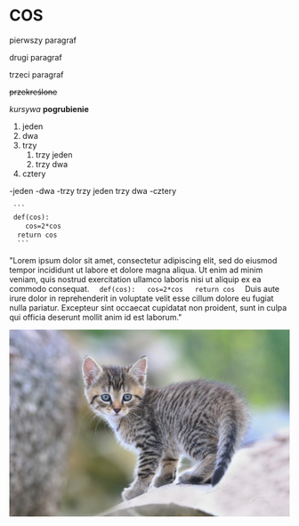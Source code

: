 # COS
pierwszy paragraf

drugi paragraf

trzeci paragraf

~~przekreślone~~

*kursywa*
**pogrubienie**
1. jeden
2. dwa
3. trzy
    1. trzy jeden
    2. trzy dwa
4. cztery
 
-jeden
-dwa
-trzy
    trzy jeden
    trzy dwa
-cztery
 
     ```
     def(cos):  
        cos=2*cos  
      return cos  
      ```
"Lorem ipsum dolor sit amet, consectetur adipiscing elit, sed do eiusmod tempor incididunt ut labore et dolore magna aliqua. Ut enim ad minim veniam, quis nostrud exercitation ullamco laboris nisi ut aliquip ex ea commodo consequat. ```  
    def(cos):  
    cos=2*cos  
    return cos  
     ```  Duis aute irure dolor in reprehenderit in voluptate velit esse cillum dolore eu fugiat nulla pariatur. Excepteur sint occaecat cupidatat non proident, sunt in culpa qui officia deserunt mollit anim id est laborum."
    

 
![kot](kot.jpeg)
 
  
